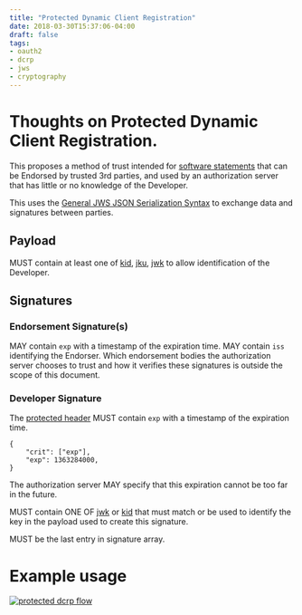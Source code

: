 ```yaml
---
title: "Protected Dynamic Client Registration"
date: 2018-03-30T15:37:06-04:00
draft: false
tags:
- oauth2
- dcrp
- jws
- cryptography
---
```


Thoughts on Protected Dynamic Client Registration.
==================================================

This proposes a method of trust intended for [software
statements](https://tools.ietf.org/html/rfc7591#section-2.3) that can be
Endorsed by trusted 3rd parties, and used by an authorization server
that has little or no knowledge of the Developer.

This uses the [General JWS JSON Serialization
Syntax](https://tools.ietf.org/html/rfc7515#section-7.2.1) to exchange
data and signatures between parties.

Payload
-------

MUST contain at least one of
[kid](https://tools.ietf.org/html/rfc7515#section-4.1.4),
[jku](https://tools.ietf.org/html/rfc7515#section-4.1.2),
[jwk](https://tools.ietf.org/html/rfc7515#section-4.1.3) to allow
identification of the Developer.

Signatures
----------

### Endorsement Signature(s)

MAY contain `exp` with a timestamp of the expiration time. MAY contain
`iss` identifying the Endorser. Which endorsement bodies the
authorization server chooses to trust and how it verifies these
signatures is outside the scope of this document.

### Developer Signature

The [protected
header](https://tools.ietf.org/html/rfc7515#section-7.2.1) MUST contain
`exp` with a timestamp of the expiration time.

    {
        "crit": ["exp"],
        "exp": 1363284000,
    }

The authorization server MAY specify that this expiration cannot be too
far in the future.

MUST contain ONE OF
[jwk](https://tools.ietf.org/html/rfc7515#section-4.1.3) or
[kid](https://tools.ietf.org/html/rfc7515#section-4.1.4) that must match
or be used to identify the key in the payload used to create this
signature.

MUST be the last entry in signature array.

Example usage
=============

[![protected dcrp
flow](flow.png)](/images/protected_dynamic_client_registration.png)
